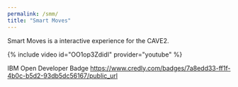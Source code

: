 ```yaml
---
permalink: /smm/
title: "Smart Moves"
---
```


Smart Moves is a interactive experience for the CAVE2. 


{% include video id="OO1op3ZdidI" provider="youtube" %}

IBM Open Developer Badge
https://www.credly.com/badges/7a8edd33-ff1f-4b0c-b5d2-93db5dc56167/public_url